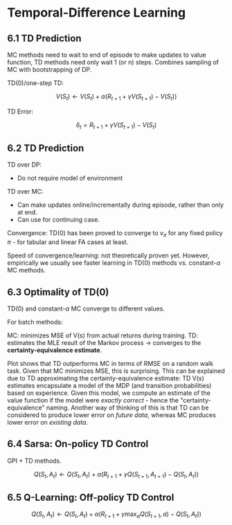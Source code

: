 # Temporal-Difference Learning

## 6.1 TD Prediction

MC methods need to wait to end of episode to make updates to value function, TD methods need only wait 1 (or n) steps. Combines sampling of MC with bootstrapping of DP.

TD(0)/one-step TD:

$$ V(S_t) \leftarrow V(S_t) + \alpha (R_{t+1} + \gamma V(S_{t+1}) - V(S_t)) $$

TD Error:

$$ \delta_t = R_{t+1} + \gamma V(S_{t+1}) - V(S_t) $$

## 6.2 TD Prediction

TD over DP:
- Do not require model of environment

TD over MC: 
- Can make updates online/incrementally during episode, rather than only at end.
- Can use for continuing case.

Convergence: TD(0) has been proved to converge to $v_\pi$ for any fixed policy $\pi$ - for tabular and linear FA cases at least.

Speed of convergence/learning: not theoretically proven yet. However, empirically we usually see faster learning in TD(0) methods vs. constant-$\alpha$ MC methods.

## 6.3 Optimality of TD(0)

TD(0) and constant-$\alpha$ MC converge to different values.

For batch methods:

MC: minimizes MSE of V(s) from actual returns during training.
TD: estimates the MLE result of the Markov process -> converges to the **certainty-equivalence estimate**.

Plot shows that TD outperforms MC in terms of RMSE on a random walk task. Given that MC minimizes MSE, this is surprising. This can be explained due to TD approximating the certainty-equivalence estimate: TD V(s) estimates encapsulate a model of the MDP (and transition probabilities) based on experience. Given this model, we compute an estimate of the value function if the model were _exactly correct_ - hence the "certainty-equivalence" naming. Another way of thinking of this is that TD can be considered to produce lower error on _future data_, whereas MC produces lower error on _existing data_.

## 6.4 Sarsa: On-policy TD Control

GPI + TD methods.

$$ Q(S_t, A_t) \leftarrow Q(S_t, A_t) + \alpha (R_{t+1} + \gamma Q(S_{t+1}, A_{t+1}) - Q(S_t, A_t)) $$

## 6.5 Q-Learning: Off-policy TD Control

$$ Q(S_t, A_t) \leftarrow Q(S_t, A_t) + \alpha (R_{t+1} + \gamma \max_a Q(S_{t+1}, a) - Q(S_t, A_t)) $$
